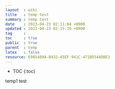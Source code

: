 ```yaml
---
layout  : wiki
title   : temp test
summary : temp test
date    : 2023-04-23 02:11:04 +0900
updated : 2023-04-23 02:15:19 +0900
tag     : 
toc     : true
public  : true
parent  : temp
latex   : false
resource: E985489A-B432-45EF-941C-471B554ADBE1
---
```

* TOC
{:toc}

temp1 test 
